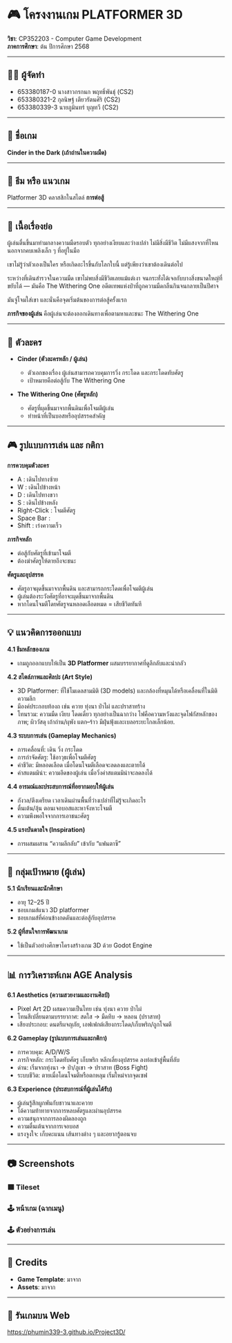 # 🎮 โครงงานเกม PLATFORMER 3D  
**วิชา**: CP352203 - Computer Game Development  
**ภาคการศึกษา**: ต้น ปีการศึกษา 2568  

---

## 👨‍💻 ผู้จัดทำ
- 653380187-0 นางสาวกรกนก พฤทธิ์พันธุ์ (CS2)  
- 653380321-2 กุลนิษฐ์ เตียวรัตนศิริ (CS2)  
- 653380339-3 นายภูมินทร์ บุญทวี (CS2)  

-----

## 🏰 ชื่อเกม  
**Cinder in the Dark (เถ้าถ่านในความมืด)**  

---

## 🎨 ธีม หรือ แนวเกม  
Platformer 3D คลาสสิกในสไตล์ **การต่อสู้**  

---

## 📖 เนื้อเรื่องย่อ  
ผู้เล่นตื่นขึ้นมาท่ามกลางความมืดรอบตัว ทุกอย่างเงียบและว่างเปล่า ไม่มีสิ่งมีชีวิต ไม่มีแสงจากที่ไหน นอกจากคบเพลิงเล็ก ๆ ที่อยู่ในมือ

เขาไม่รู้ว่าตัวเองเป็นใคร หรือเกิดอะไรขึ้นกับโลกใบนี้ แต่รู้เพียงว่าเขาต้องเดินต่อไป

ระหว่างที่เดินสำรวจในความมืด เขาไม่พบสิ่งมีชีวิตเลยแม้แต่เงา จนกระทั่งได้เจอกับบางสิ่งขนาดใหญ่ที่ขยับได้ — มันคือ The Withering One อดีตเทพแห่งป่าที่ถูกความมืดกลืนกินจนกลายเป็นปีศาจ

มันจู่โจมใส่เขา และนั่นคือจุดเริ่มต้นของการต่อสู้ครั้งแรก

**ภารกิจของผู้เล่น** คือผู้เล่นจะต้องออกเดินทางเพื่อตามหาและชนะ The Withering One

---

## 👤 ตัวละคร  

- **Cinder (ตัวละครหลัก / ผู้เล่น)**  
  - ตัวเอกของเรื่อง ผู้เล่นสามารถควบคุมการวิ่ง กระโดด และกระโดดทับศัตรู  
  - เป้าหมายคือต่อสู้กับ The Withering One

- **The Withering One (ศัตรูหลัก)**  
  - ศัตรูที่ผุดขึ้นมาจากพื้นดินเพื่อโจมตีผู้เล่น
  - ทำหน้าที่เป็นบอสหรืออุปสรรคสำคัญ
    
---

## 🎮 รูปแบบการเล่น และ กติกา  

**การควบคุมตัวละคร**  
- A : เดินไปทางซ้าย
- W : เดินไปข้างหน้า
- D : เดินไปทางขวา
- S : เดินไปข้างหลัง
- Right-Click : โจมตีศัตรู
- Space Bar :   
- Shift : เร่งความเร็ว

**ภารกิจหลัก**    
- ต่อสู้กับศัตรูที่เข้ามาโจมตี
- ต้องฆ่าศัตรูให้ตายถึงจะชนะ

**ศัตรูและอุปสรรค**  
- ศัตรูอาจผุดขึ้นมาจากพื้นดิน และสามารถกระโดดเพื่อโจมตีผู้เล่น  
- ผู้เล่นต้องระวังศัตรูที่อาจะผุดขึ้นมาจากพื้นดิน  
- หากโดนโจมตีโดยศัตรูจนหลอดเลือดหมด = เสียชีวิตทันที  

---

## 💡 แนวคิดการออกแบบ  

**4.1 ธีมหลักของเกม**  
- เกมถูกออกแบบให้เป็น **3D Platformer** ผสมบรรยากาศที่ดูลึกลับและน่ากลัว  

**4.2 สไตล์ภาพและศิลปะ (Art Style)**  
- 3D Platformer: ที่ใช้โมเดลสามมิติ (3D models) และกล้องที่หมุนได้หรือเคลื่อนที่ในมิติความลึก
- มีองค์ประกอบท้องถ เช่น ควาย ทุ่งนา ป่าไผ่ และปราสาทร้าง  
- โทนรวม: ความมืด เงียบ โดดเดี่ยว ทุกอย่างเป็นฉากว่าง ไฟคือความหวังและจุดโฟกัสหลักของภาพ; ผิววัสดุ เถ้าถ่าน/ผุพัง แตก–ร้าว มีฝุ่นฟุ้งและเบลอระยะไกลเล็กน้อย.

**4.3 ระบบการเล่น (Gameplay Mechanics)**  
- การเคลื่อนที่: เดิน วิ่ง กระโดด  
- การกำจัดศัตรู: ใช้อาวุธเพื่อโจมตีศัตรู
- ค่าชีวิต: มีหลอดเลือด เมื่อโดนโจมตีเลือดจะลดลงและตายได้
- ค่าสแตมมิน่า: ความอึดของผู้เล่น เมื่อวิ่งค่าสแตมมิน่าจะลดลงได้  

**4.4 อารมณ์และประสบการณ์ที่อยากมอบให้ผู้เล่น**  
- กังวล/ตึงเครียด เวลาเดินผ่านพื้นที่ว่างเปล่าที่ไม่รู้จะเกิดอะไร  
- ตื่นเต้น/ลุ้น ตอนเจอบอสและหาจังหวะโจมตี
- ความพึงพอใจจากการเอาชนะศัตรู  

**4.5 แรงบันดาลใจ (Inspiration)**    
- การผสมผสาน “ความลึกลับ” เข้ากับ “แฟนตาซี”  

---

## 🎯 กลุ่มเป้าหมาย (ผู้เล่น)  

**5.1 นักเรียนและนักศึกษา**  
- อายุ 12–25 ปี  
- ชอบเกมส์แนว 3D platformer
- ชอบเกมส์ที่ค่อนข้างกดดันและต่อสู้กับอุปสรรค 

**5.2 ผู้ที่สนใจการพัฒนาเกม**  
- ใช้เป็นตัวอย่างศึกษาโครงสร้างเกม 3D ด้วย Godot Engine  

---

## 📊 การวิเคราะห์เกม AGE Analysis  

**6.1 Aesthetics (ความสวยงามและงานศิลป์)**  
- Pixel Art 2D ผสมความเป็นไทย เช่น ทุ่งนา ควาย ป่าไผ่  
- โทนสีเปลี่ยนตามบรรยากาศ: สดใส → มืดทึบ → หลอน (ปราสาท)  
- เสียงประกอบ: ดนตรีผจญภัย, เอฟเฟกต์เสียงกระโดด/เก็บพริก/ถูกโจมตี  

**6.2 Gameplay (รูปแบบการเล่นและกติกา)**  
- การควบคุม: A/D/W/S  
- ภารกิจหลัก: กระโดดทับศัตรู เก็บพริก หลีกเลี่ยงอุปสรรค ลงท่อเข้าสู่พื้นที่ลับ  
- ด่าน: เริ่มจากทุ่งนา → ป่า/ภูเขา → ปราสาท (Boss Fight)  
- ระบบชีวิต: ตายเมื่อโดนโจมตีหรือตกหลุม เริ่มใหม่จากจุดเซฟ  

**6.3 Experience (ประสบการณ์ที่ผู้เล่นได้รับ)**  
- ผู้เล่นรู้สึกผูกพันกับชาวนาและควาย  
- ได้ความท้าทายจากการหลบศัตรูและผ่านอุปสรรค  
- ความสนุกจากการลองผิดลองถูก  
- ความตื่นเต้นจากการเจอบอส  
- แรงจูงใจ: เก็บคะแนน เส้นทางต่าง ๆ และอยากรู้ตอนจบ  

---

## 📷 Screenshots  

### 🟩 Tileset  


### 🕹️ หน้าเกม (ฉากเมนู)  


### 🕹️ ตัวอย่างการเล่น  


---

## 📌 Credits  
- **Game Template**: มาจาก 
- **Assets**: มาจาก 


---
## 📌 รันเกมบน Web
https://phumin339-3.github.io/Project3D/
